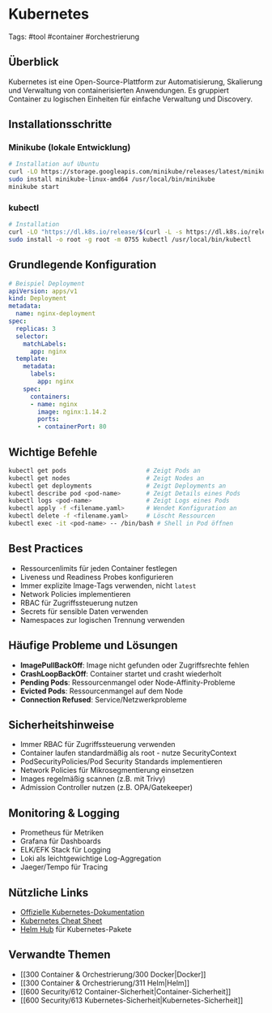 # Kubernetes

Tags: #tool #container #orchestrierung

## Überblick
Kubernetes ist eine Open-Source-Plattform zur Automatisierung, Skalierung und Verwaltung von containerisierten Anwendungen. Es gruppiert Container zu logischen Einheiten für einfache Verwaltung und Discovery.

## Installationsschritte
### Minikube (lokale Entwicklung)
```bash
# Installation auf Ubuntu
curl -LO https://storage.googleapis.com/minikube/releases/latest/minikube-linux-amd64
sudo install minikube-linux-amd64 /usr/local/bin/minikube
minikube start
```

### kubectl
```bash
# Installation
curl -LO "https://dl.k8s.io/release/$(curl -L -s https://dl.k8s.io/release/stable.txt)/bin/linux/amd64/kubectl"
sudo install -o root -g root -m 0755 kubectl /usr/local/bin/kubectl
```

## Grundlegende Konfiguration
```yaml
# Beispiel Deployment
apiVersion: apps/v1
kind: Deployment
metadata:
  name: nginx-deployment
spec:
  replicas: 3
  selector:
    matchLabels:
      app: nginx
  template:
    metadata:
      labels:
        app: nginx
    spec:
      containers:
      - name: nginx
        image: nginx:1.14.2
        ports:
        - containerPort: 80
```

## Wichtige Befehle
```bash
kubectl get pods                      # Zeigt Pods an
kubectl get nodes                     # Zeigt Nodes an
kubectl get deployments               # Zeigt Deployments an
kubectl describe pod <pod-name>       # Zeigt Details eines Pods
kubectl logs <pod-name>               # Zeigt Logs eines Pods
kubectl apply -f <filename.yaml>      # Wendet Konfiguration an
kubectl delete -f <filename.yaml>     # Löscht Ressourcen
kubectl exec -it <pod-name> -- /bin/bash # Shell in Pod öffnen
```

## Best Practices
- Ressourcenlimits für jeden Container festlegen
- Liveness und Readiness Probes konfigurieren
- Immer explizite Image-Tags verwenden, nicht `latest`
- Network Policies implementieren
- RBAC für Zugriffssteuerung nutzen
- Secrets für sensible Daten verwenden
- Namespaces zur logischen Trennung verwenden

## Häufige Probleme und Lösungen
- **ImagePullBackOff**: Image nicht gefunden oder Zugriffsrechte fehlen
- **CrashLoopBackOff**: Container startet und crasht wiederholt
- **Pending Pods**: Ressourcenmangel oder Node-Affinity-Probleme
- **Evicted Pods**: Ressourcenmangel auf dem Node
- **Connection Refused**: Service/Netzwerkprobleme

## Sicherheitshinweise
- Immer RBAC für Zugriffssteuerung verwenden
- Container laufen standardmäßig als root - nutze SecurityContext
- PodSecurityPolicies/Pod Security Standards implementieren
- Network Policies für Mikrosegmentierung einsetzen
- Images regelmäßig scannen (z.B. mit Trivy)
- Admission Controller nutzen (z.B. OPA/Gatekeeper)

## Monitoring & Logging
- Prometheus für Metriken
- Grafana für Dashboards
- ELK/EFK Stack für Logging
- Loki als leichtgewichtige Log-Aggregation
- Jaeger/Tempo für Tracing

## Nützliche Links
- [Offizielle Kubernetes-Dokumentation](https://kubernetes.io/docs/home/)
- [Kubernetes Cheat Sheet](https://kubernetes.io/docs/reference/kubectl/cheatsheet/)
- [Helm Hub](https://artifacthub.io/) für Kubernetes-Pakete

## Verwandte Themen
- [[300 Container & Orchestrierung/300 Docker|Docker]]
- [[300 Container & Orchestrierung/311 Helm|Helm]]
- [[600 Security/612 Container-Sicherheit|Container-Sicherheit]]
- [[600 Security/613 Kubernetes-Sicherheit|Kubernetes-Sicherheit]] 